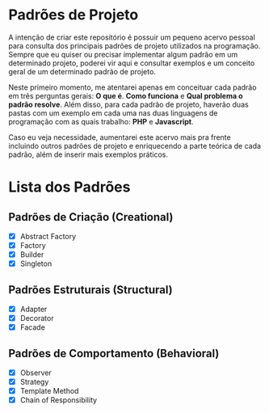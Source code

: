 # Padrões de Projeto

A intenção de criar este repositório é possuir um pequeno acervo pessoal para consulta dos principais padrões de projeto utilizados na programação. Sempre que eu quiser ou precisar implementar algum padrão em um determinado projeto, poderei vir aqui e consultar exemplos e um conceito geral de um determinado padrão de projeto.

Neste primeiro momento, me atentarei apenas em conceituar cada padrão em três perguntas gerais: <b>O que é</b>. <b>Como funciona</b> e <b>Qual problema o padrão resolve</b>. Além disso, para cada padrão de projeto, haverão duas pastas com um exemplo em cada uma nas duas linguagens de programação com as quais trabalho: <b>PHP</b> e <b>Javascript</b>.

Caso eu veja necessidade, aumentarei este acervo mais pra frente incluindo outros padrões de projeto e enriquecendo a parte teórica de cada padrão, além de inserir mais exemplos práticos.

# Lista dos Padrões

## Padrões de Criação (Creational)

- [x] Abstract Factory
- [x] Factory
- [x] Builder
- [x] Singleton

## Padrões Estruturais (Structural)

- [x] Adapter
- [x] Decorator
- [x] Facade

## Padrões de Comportamento (Behavioral)

- [x] Observer
- [x] Strategy
- [x] Template Method
- [x] Chain of Responsibility
